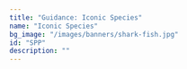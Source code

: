 ```yaml
---
title: "Guidance: Iconic Species"
name: "Iconic Species"
bg_image: "/images/banners/shark-fish.jpg"
id: "SPP"
description: ""
---
```

